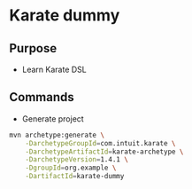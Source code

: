 # Karate dummy

## Purpose

- Learn Karate DSL

## Commands

- Generate project

```bash
mvn archetype:generate \
    -DarchetypeGroupId=com.intuit.karate \
    -DarchetypeArtifactId=karate-archetype \
    -DarchetypeVersion=1.4.1 \
    -DgroupId=org.example \
    -DartifactId=karate-dummy
```